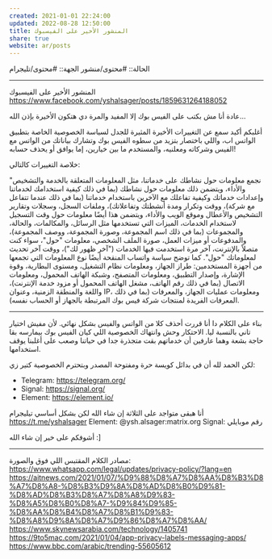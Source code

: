 ```yaml
---
created: 2021-01-01 22:24:00
updated: 2022-08-28 12:50:00
title: المنشور الأخير على الفيسبوك
share: true
website: ar/posts
---
```


الحالة:: #محتوى/منشور
الجهة:: #محتوى/تليجرام

---

المنشور الأخير على الفيسبوك
<https://www.facebook.com/yshalsager/posts/1859631264188052>

عادة أنا مش بكتب على الفيس بوك إلا المفيد والمرة دي هتكون اﻷخيرة بإذن الله...

أغلبكم أكيد سمع عن التغييرات الأخيرة المثيرة للجدل لسياسة الخصوصية الخاصة بتطبيق الواتس اب، واللي باختصار بتزيد من سطوه الفيس بوك وتشارك بياناتك من الواتس مع الفيس وشركاته ومعلنيه، والمستخدم ما بين خيارين، إما يوافق أو يحذف حسابه!

خلاصة التغييرات كالتالي:

"نجمع معلومات حول نشاطك على خدماتنا، مثل المعلومات المتعلقة بالخدمة والتشخيص والأداء، ويتضمن ذلك معلومات حول نشاطك (بما في ذلك كيفية استخدامك لخدماتنا وإعدادات خدماتك وكيفية تفاعلك مع الآخرين باستخدام خدماتنا (بما في ذلك عندما تتفاعل مع شركة)، ووقت وتكرار ومدة أنشطتك وتفاعلاتك)، وملفات السجل، وسجلات وتقارير التشخيص والأعطال وموقع الويب والأداء، ويتضمن هذا أيضًا معلومات حول وقت التسجيل لاستخدام الخدمات، الميزات التي تستخدمها مثل الرسائل، والمكالمات، والحالة، والمجموعات (بما في ذلك اسم المجموعة، وصورة المجموعة، ووصف المجموعة)، والمدفوعات أو ميزات العمل، صورة الملف الشخصي، معلومات "حول"، سواء كنت متصلاً بالإنترنت، آخر مرة استخدمت فيها الخدمات ("آخر ظهور لك")، ووقت آخر تحديث لمعلوماتك "حول".
كما توضح سياسة واتساب المنقحة أيضًا نوع المعلومات التي تجمعها من أجهزة المستخدمين: طراز الجهاز، ومعلومات نظام التشغيل، ومستوى البطارية، وقوة الإشارة، وإصدار التطبيق، ومعلومات المتصفح، وشبكة الهاتف المحمول، ومعلومات الاتصال (بما في ذلك رقم الهاتف، مشغل الهاتف المحمول أو مزود خدمة الإنترنت)، واللغة والمنطقة الزمنية، وعنوان IP، ومعلومات عمليات الجهاز، والمعرفات (بما في ذلك المعرفات الفريدة لمنتجات شركة فيس بوك المرتبطة بالجهاز أو الحساب نفسه).

---

بناء على الكلام دا أنا قررت أحذف كلا من الواتس والفيس بشكل نهائي. ﻷن مفيش اختيار تاني بالنسبة ليا. الاحتكار وحش وانتهاك الخصوصية اللي كيان الفيس بوك بيمارسه بقا حاجة بشعة وهما عارفين أن خدماتهم بقت متجذرة جدا في حياتنا وصعب على أغلبنا يوقف استخدامها.

لكن الحمد لله أن في بدائل كويسة حرة ومفتوحة المصدر وبتحترم الخصوصية كتير زي:

- Telegram: <https://telegram.org/>
- Signal: <https://signal.org/>
- Element: <https://element.io/>

أنا هبقى متواجد على الثلاثة إن شاء الله لكن بشكل أساسي تيليجرام
<https://t.me/yshalsager>
Element: @ysh.alsager:matrix.org
Signal: رقم موبايلي

أشوفكم على خير إن شاء الله :]

---

مصادر الكلام المقتبس اللي فوق والصورة:
<https://www.whatsapp.com/legal/updates/privacy-policy/?lang=en>
<https://aitnews.com/2021/01/07/%D9%88%D8%A7%D8%AA%D8%B3%D8%A7%D8%A8-%D8%B3%D9%8A%D8%AD%D8%B0%D9%81-%D8%AD%D8%B3%D8%A7%D8%A8%D9%83-%D8%A5%D8%B0%D8%A7-%D9%84%D9%85-%D8%AA%D8%B4%D8%A7%D8%B1%D9%83-%D8%A8%D9%8A%D8%A7%D9%86%D8%A7%D8%AA/>
<https://www.skynewsarabia.com/technology/1405741>
<https://9to5mac.com/2021/01/04/app-privacy-labels-messaging-apps/>
<https://www.bbc.com/arabic/trending-55605612>
